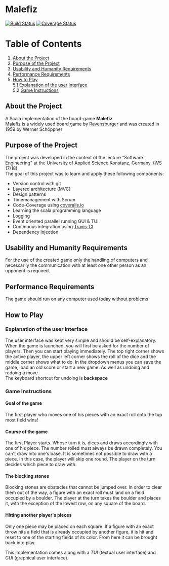 Malefiz
========================
[![Build Status](https://travis-ci.com/TiHau/de.htwg.sa.Malefiz.svg?branch=master)](https://travis-ci.com/TiHau/de.htwg.sa.Malefiz) [![Coverage Status](https://coveralls.io/repos/github/TiHau/de.htwg.sa.Malefiz/badge.svg?branch=master)](https://coveralls.io/github/TiHau/de.htwg.sa.Malefiz?branch=master)

# Table of Contents
1. [About the Project](#about-the-project)
2. [Purpose of the Project](#purpose-of-the-project)
3. [Usability and Humanity Requirements](#usability-and-humanity-requirements)
4. [Performance Requirements](#performance-requirements)
5. [How to Play](#how-to-play)  
  5.1 [Explanation of the user interface](#explanation-of-the-user-interface)  
  5.2 [Game Instructions](#game-instructions)




## About the Project
A Scala implementation of the board-game **Malefiz**  
Malefiz is a widely used board game by [Ravensburger](https://www.ravensburger.de/start/index.html) and was created in 1959 by Werner Schöppner

## Purpose of the Project
The project was developed in the context of the lecture "Software Engineering" at the University of Applied Science Konstanz, Germany. (WS 17/18)  
The goal of this project was to learn and apply these following components:

* Version control with git
* Layered architecture (MVC)
* Design patterns
* Timemanagement with Scrum
* Code-Coverage using [coveralls.io](https://coveralls.io/)
* Learning the scala programming language
* Logging
* Event oriented parallel running GUI & TUI
* Continuous integration using [Travis-CI](https://travis-ci.org/)
* Dependency injection

## Usability and Humanity Requirements
For the use of the created game only the handling of computers and necessarily the communication with at least one other person as an opponent is required.

## Performance Requirements
The game should run on any computer used today without problems

## How to Play
### Explanation of the user interface
The user interface was kept very simple and should be self-explanatory. When the game is launched, you will first be asked for the number of players. Then you can start playing immediately. The top right corner shows the active player, the upper left corner shows the roll of the dice and the middle corner shows what to do. In the dropdown menus you can save the game, load an old score or start a new game. As well as undoing and redoing a move.  
The keyboard shortcut for undoing is **backspace**

### Game Instructions
#### Goal of the game
The first player who moves one of his pieces with an exact roll onto the top most field wins!

#### Course of the game
The first Player starts. Whose turn it is, dices and draws accordingly with one of his piece. The number rolled must always be drawn completely. You can't draw into one's base. It is sometimes not possible to draw with a piece.  In this case, the player will skip one round. The player on the turn decides which piece to draw with.
#### The blocking stones
Blocking stones are obstacles that cannot be jumped over. In order to clear them out of the way, a figure with an exact roll must land on a field occupied by a boulder. The player at the turn takes the boulder and places it, with the exception of the lowest row, on any square of the board. 
#### Hitting another player's pieces
Only one piece may be placed on each square. If a figure with an exact throw hits a field that is already occupied by another figure, it is hit and reset to one of the starting fields of its color. From here it can be brought back into play.

This implementation comes along with a *TUI* (textual user interface) and *GUI* (graphical user interface).
